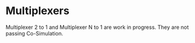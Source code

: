# Multiplexers

Multiplexer 2 to 1 and Multiplexer N to 1 are work in progress. They are not passing Co-Simulation.
